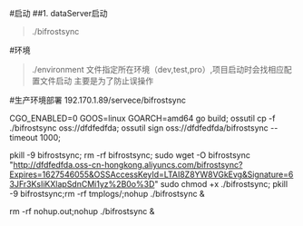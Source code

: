 #启动
##1. dataServer启动
>./bifrostsync

#环境
>./environment 文件指定所在环境（dev,test,pro）,项目启动时会找相应配置文件启动
>主要是为了防止误操作

#生产环境部署
192.170.1.89/servece/bifrostsync

CGO_ENABLED=0 GOOS=linux GOARCH=amd64 go build;
ossutil cp -f ./bifrostsync  oss://dfdfedfda;
ossutil sign oss://dfdfedfda/bifrostsync    --timeout 1000;


pkill -9 bifrostsync;
rm -rf bifrostsync;
sudo wget -O bifrostsync  "http://dfdfedfda.oss-cn-hongkong.aliyuncs.com/bifrostsync?Expires=1627546055&OSSAccessKeyId=LTAI8Z8YW8VGkEvg&Signature=63JFr3KsIiKXlapSdnCMi1yz%2B0o%3D"
sudo chmod +x ./bifrostsync;
pkill -9 bifrostsync;rm -rf tmplogs/;nohup ./bifrostsync &

rm -rf nohup.out;nohup ./bifrostsync &

